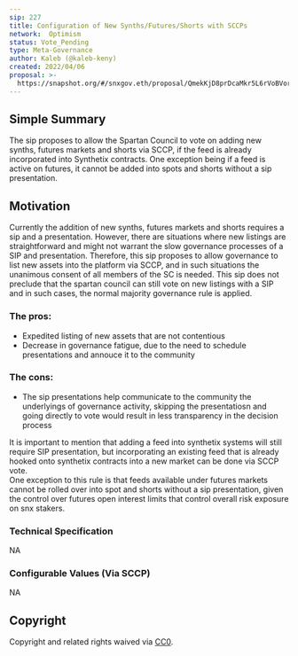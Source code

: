 ```yaml
---
sip: 227
title: Configuration of New Synths/Futures/Shorts with SCCPs
network:  Optimism 
status: Vote_Pending
type: Meta-Governance
author: Kaleb (@kaleb-keny)
created: 2022/04/06
proposal: >-
  https://snapshot.org/#/snxgov.eth/proposal/QmekKjD8prDcaMkr5L6rVoBVorvdLdKthqvAv7pxUeMop2
---
```


## Simple Summary

<!--"If you can't explain it simply, you don't understand it well enough." Simply describe the outcome the proposed changes intends to achieve. This should be non-technical and accessible to a casual community member.-->

The sip proposes to allow the Spartan Council to vote on adding new synths, futures markets and shorts via SCCP, if the feed is already incorporated into Synthetix contracts. One exception being if a feed is active on futures, it cannot be added into spots and shorts without a sip presentation.

## Motivation


<!--This is where you explain the reasoning behind how you propose to solve the problem. Why did you propose to implement the change in this way, what were the considerations and trade-offs? The rationale fleshes out what motivated the design and why particular design decisions were made. It should describe alternate designs that were considered and related work. The rationale may also provide evidence of consensus within the community, and should discuss important objections or concerns raised during discussion.-->

Currently the addition of new synths, futures markets and shorts requires a sip and a presentation. However, there are situations where new listings are straightforward and might not warrant the slow governance processes of a SIP and presentation. Therefore, this sip proposes to allow governance to list new assets into the platform via SCCP, and in such situations the unanimous consent of all members of the SC is needed. 
This sip does not preclude that the spartan council can still vote on new listings with a SIP and in such cases, the normal majority governance rule is applied. 

### The pros:
- Expedited listing of new assets that are not contentious
- Decrease in governance fatigue, due to the need to schedule presentations and annouce it to the community

### The cons:
- The sip presentations help communicate to the community the underlyings of governance activity, skipping the presentatiosn and going directly to vote would result in less transparency in the decision process

It is important to mention that adding a feed into synthetix systems will still require SIP presentation, but incorporating an existing feed that is already hooked onto synthetix contracts into a new market can be done via SCCP vote.  
One exception to this rule is that feeds available under futures markets cannot be rolled over into spot and shorts without a sip presentation, given the control over futures open interest limits that control overall risk exposure on snx stakers. 



### Technical Specification

NA

### Configurable Values (Via SCCP)

NA

## Copyright

Copyright and related rights waived via [CC0](https://creativecommons.org/publicdomain/zero/1.0/).